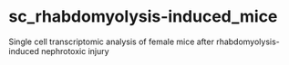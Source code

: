 # sc_rhabdomyolysis-induced_mice
Single cell transcriptomic analysis of female mice after rhabdomyolysis-induced nephrotoxic injury
